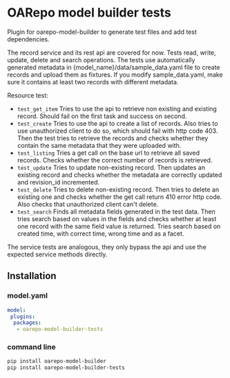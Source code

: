 # OARepo model builder tests
Plugin for oarepo-model-builder to generate 
test files and add test dependencies.

The record service and its rest api are covered for now. Tests read, write,
update, delete and search operations.
The tests use automatically generated metadata in {model_name}/data/sample_data.yaml file to create records and upload them as fixtures. If you modify sample_data.yaml, make sure it contains at least two records with different metadata.

Resource test:
- `test_get_item` Tries to use the api to retrieve non existing and existing record. Should fail on the first task and success on second.
- `test_create` Tries to use the api to create a list of records. Also tries to use unauthorized client to do so, which should fail with http code 403. Then the test tries to retrieve the records and checks whether they contain the same metadata that they were uploaded with.
- `test_listing` Tries a get call on the base url to retrieve all saved records. Checks whether the correct number of records is retrieved.
- `test_update` Tries to update non-existing record. Then updates an existing record and checks whether the metadata are correctly updated and revision_id incremented.
- `test_delete` Tries to delete non-existing record. Then tries to delete an existing one and checks whether the get call return 410 error http code. Also checks that unauthorized client can't delete.
- `test_search` Finds all metadata fields generated in the test data. Then tries search based on values in the fields and checks whether at least one record with the same field value is returned. Tries search based on created time, with correct time, wrong time and as a facet.

The service tests are analogous, they only bypass the api and use the expected service methods directly.

## Installation

### model.yaml

```yaml
model:
 plugins:
  packages:
   - oarepo-model-builder-tests
```
### command line
```bash
pip install oarepo-model-builder
pip install oarepo-model-builder-tests
```
